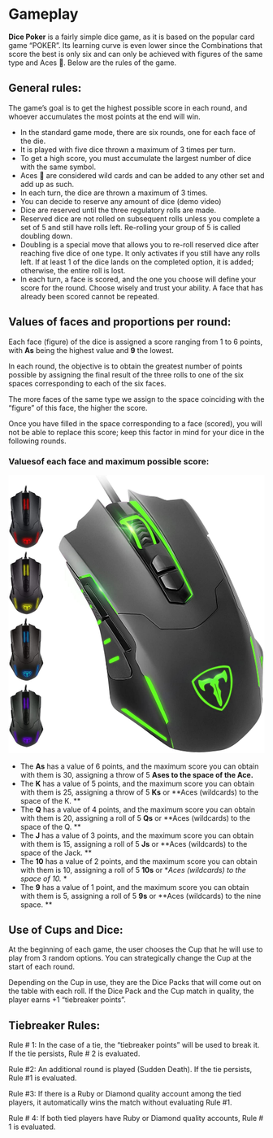# Gameplay

**Dice Poker** is a fairly simple dice game, as it is based on the popular card game “POKER”. Its learning curve is even lower since the Combinations that score the best is only six and can only be achieved with figures of the same type and Aces 🔴. Below are the rules of the game.

## **General rules:**

The game’s goal is to get the highest possible score in each round, and whoever accumulates the most points at the end will win.
- In the standard game mode, there are six rounds, one for each face of the die.
- It is played with five dice thrown a maximum of 3 times per turn.
- To get a high score, you must accumulate the largest number of dice with the same symbol.
- Aces 🔴 are considered wild cards and can be added to any other set and add up as such.
- In each turn, the dice are thrown a maximum of 3 times.
- You can decide to reserve any amount of dice (demo video)
- Dice are reserved until the three regulatory rolls are made.
- Reserved dice are not rolled on subsequent rolls unless you complete a set of 5 and still have rolls left. Re-rolling your group of 5 is called doubling down.
- Doubling is a special move that allows you to re-roll reserved dice after reaching five dice of one type. It only activates if you still have any rolls left. If at least 1 of the dice lands on the completed option, it is added; otherwise, the entire roll is lost.
- In each turn, a face is scored, and the one you choose will define your score for the round. Choose wisely and trust your ability. A face that has already been scored cannot be repeated.
## **Values ​​of faces and proportions per round:**

Each face (figure) of the dice is assigned a score ranging from 1 to 6 points, with **As** being the highest value and **9** the lowest.

In each round, the objective is to obtain the greatest number of points possible by assigning the final result of the three rolls to one of the six spaces corresponding to each of the six faces.

The more faces of the same type we assign to the space coinciding with the “figure” of this face, the higher the score.

Once you have filled in the space corresponding to a face (scored), you will not be able to replace this score; keep this factor in mind for your dice in the following rounds.

### **Values ​​of each face and maximum possible score:**

![Esta es una imagen de ejemplo](https://github.com/TawasGames/DicePokerWhitepaper/blob/main/img/619gO2XqozL._AC_SL1500_.jpg)

- The **As** has a value of 6 points, and the maximum score you can obtain with them is 30, assigning a throw of 5 **Ases to the space of the Ace.**
- The **K** has a value of 5 points, and the maximum score you can obtain with them is 25, assigning a throw of 5 **Ks** or **Aces (wildcards) to the space of the K. **
- The **Q** has a value of 4 points, and the maximum score you can obtain with them is 20, assigning a roll of 5 **Qs** or **Aces (wildcards) to the space of the Q. **
- The **J** has a value of 3 points, and the maximum score you can obtain with them is 15, assigning a roll of 5 **Js** or **Aces (wildcards) to the space of the Jack. **
- The **10** has a value of 2 points, and the maximum score you can obtain with them is 10, assigning a roll of 5 **10s** or **Aces (wildcards) to the space of 10.* *
- The **9** has a value of 1 point, and the maximum score you can obtain with them is 5, assigning a roll of 5 **9s** or **Aces (wildcards) to the nine space. **
## **Use of Cups and Dice:**

At the beginning of each game, the user chooses the Cup that he will use to play from 3 random options. You can strategically change the Cup at the start of each round.

Depending on the Cup in use, they are the Dice Packs that will come out on the table with each roll. If the Dice Pack and the Cup match in quality, the player earns +1 “tiebreaker points”.

## **Tiebreaker Rules:**

Rule # 1: In the case of a tie, the “tiebreaker points” will be used to break it. If the tie persists, Rule # 2 is evaluated.

Rule #2: An additional round is played (Sudden Death). If the tie persists, Rule #1 is evaluated.

Rule #3: If there is a Ruby or Diamond quality account among the tied players, it automatically wins the match without evaluating Rule #1.

Rule # 4: If both tied players have Ruby or Diamond quality accounts, Rule # 1 is evaluated.

